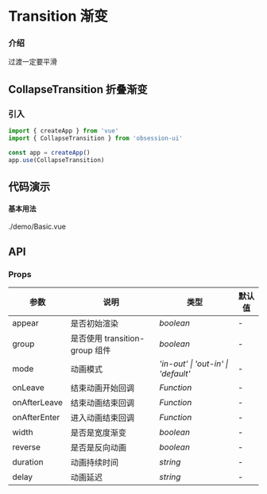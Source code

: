 # Transition 渐变

### 介绍

过渡一定要平滑


## CollapseTransition 折叠渐变

### 引入

```js
import { createApp } from 'vue'
import { CollapseTransition } from 'obsession-ui'

const app = createApp()
app.use(CollapseTransition)
```

## 代码演示

#### 基本用法

<demo-code transform>./demo/Basic.vue</demo-code>

## API

### Props

| 参数         | 说明                                                          | 类型                                                       | 默认值 |
| ------------ | ------------------------------------------------------------- | ---------------------------------------------------------- | ------ |
| appear          | 是否初始渲染                                                      | _boolean_ | -      |
| group         | 是否使用 transition-group 组件                                                        | _boolean_                                                   | -     |
| mode  | 动画模式                                               | _'in-out' \| 'out-in' \| 'default'_                                                   | -      |
| onLeave   | 结束动画开始回调     | _Function_                                                   | -      |
| onAfterLeave   | 结束动画结束回调     | _Function_                                                   | -      |
| onAfterEnter   | 进入动画结束回调     | _Function_                                                   | -      |
| width | 是否是宽度渐变 | _boolean_                                                   | -      |
| reverse | 是否是反向动画 | _boolean_                                                   | -      |
| duration        | 动画持续时间                    | _string_                                                  | -  |
| delay        | 动画延迟                    | _string_                                                  | -  |